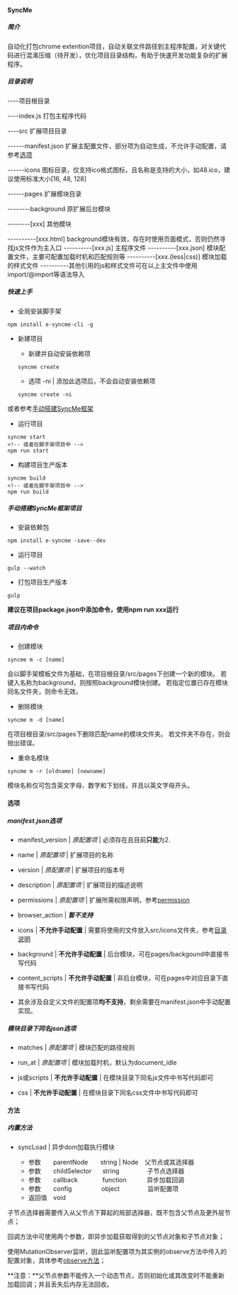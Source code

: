 #### SyncMe



##### 简介

自动化打包chrome extention项目，自动关联文件路径到主程序配置，对关键代码进行混淆压缩（待开发），优化项目目录结构，有助于快速开发功能复杂的扩展程序。



##### 目录说明

----项目根目录

----index.js 打包主程序代码

----src 扩展项目目录

------manifest.json 扩展主配置文件，部分项为自动生成，不允许手动配置，请参考[选项](#选项)

------icons 图标目录，仅支持ico格式图标，且名称是支持的大小，如48.ico，建议使用标准大小[16, 48, 128]

------pages 扩展模块目录

--------background 原扩展后台模块

--------\[xxx\] 其他模块

----------\[xxx.html\] background模块有效，存在时使用页面模式，否则仍然寻找js文件作为主入口
----------\[xxx.js\] 主程序文件
----------\[xxx.json\] 模块配置文件，主要可配置加载时机和匹配规则等
----------\[xxx.(less|css)\] 模块加载的样式文件
----------其他引用的js和样式文件可在以上主文件中使用import/@import等语法导入



##### 快速上手

+ 全局安装脚手架

```
npm install e-syncme-cli -g
```

+ 新建项目

    - 新建并自动安装依赖项

    ```
    syncme create
    ```

    - 选项 -ni | 添加此选项后，不会自动安装依赖项

    ```
    syncme create -ni
    ```

或者参考[手动搭建SyncMe框架](#手动搭建SyncMe框架项目)

+ 运行项目

```
syncme start
<!-- 或者在脚手架项目中 -->
npm run start
```

+ 构建项目生产版本

```
syncme build
<!-- 或者在脚手架项目中 -->
npm run build
```



##### 手动搭建SyncMe框架项目

+ 安装依赖包

```
npm install e-syncme -save--dev
```

+ 运行项目

```
gulp --watch
```

+ 打包项目生产版本

```
gulp
```

**建议在项目package.json中添加命令，使用npm run xxx运行**



##### 项目内命令

+ 创建模块

```
syncme m -c [name]
```

会以脚手架模板文件为基础，在项目根目录/src/pages下创建一个新的模块。
若键入名称为background，则按照background模块创建。
若指定位置已存在模块同名文件夹，则命令无效。

+ 删除模块

```
syncme m -d [name]
```

在项目根目录/src/pages下删除匹配name的模块文件夹。
若文件夹不存在，则会抛出错误。

+ 重命名模块

```
syncme m -r [oldname] [newname]
```

模块名称仅可包含英文字母、数字和下划线，并且以英文字母开头。



#### 选项



##### manifest.json选项

+ manifest_version | *原配置项* | 必须存在且目前**只能**为2.

+ name | *原配置项* | 扩展项目的名称

+ version | *原配置项* | 扩展项目的版本号

+ description | *原配置项* | 扩展项目的描述说明

+ permissions | *原配置项* | 扩展所需权限声明，参考[permission](https://developer.chrome.com/docs/extensions/mv3/declare_permissions/)

+ browser_action | ***暂不支持***

+ icons | **不允许手动配置** | 需要将使用的文件放入src/icons文件夹，参考[目录说明](#目录说明)

+ background |  **不允许手动配置** | 后台模块，可在pages/backgound中直接书写代码

+ content_scripts |  **不允许手动配置** | 非后台模块，可在pages中对应目录下直接书写代码

+ 其余涉及自定义文件的配置项**均不支持**，剩余需要在manifest.json中手动配置实现。



##### 模块目录下同名json选项

+ matches | *原配置项* | 模块匹配的路径规则

+ run_at | *原配置项* | 模块加载时机，默认为document_idle

+ js或scripts | **不允许手动配置** | 在模块目录下同名js文件中书写代码即可

+ css | **不允许手动配置** | 在模块目录下同名css文件中书写代码即可



#### 方法



##### 内置方法

+ syncLoad | 异步dom加载执行模块

    - 参数&emsp;&emsp;parentNode&emsp;&emsp;string | Node&emsp;父节点或其选择器
    - 参数&emsp;&emsp;childSelector &ensp;&emsp;string&ensp;&emsp;&emsp;&emsp;&emsp;子节点选择器
    - 参数&emsp;&emsp;callback&emsp;&emsp;&emsp;&emsp;function &emsp;&emsp;&emsp;异步加载回调
    - 参数&emsp;&emsp;config &ensp;&emsp;&emsp;&emsp;&emsp;object&ensp;&emsp;&emsp;&emsp;&emsp;监听配置项
    - 返回值&emsp;void

子节点选择器需要传入从父节点下算起的局部选择器，既不包含父节点及更外层节点；

回调方法中可使用两个参数，即异步加载获取得到的父节点对象和子节点对象；

使用MutationObserver监听，因此监听配置项为其实例的observe方法中传入的配置对象，具体参考[observe方法](https://developer.mozilla.org/zh-CN/docs/Web/API/MutationObserver/observe)；

**注意：**父节点参数不能传入一个动态节点，否则初始化或其改变时不能重新加载回调；并且丢失后内存无法回收。
